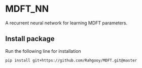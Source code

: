 # MDFT_NN

A recurrent neural network for learning MDFT parameters.

## Install package

Run the following line for installation

```bash
pip install git+https://github.com/Rahgooy/MDFT.git@master
```